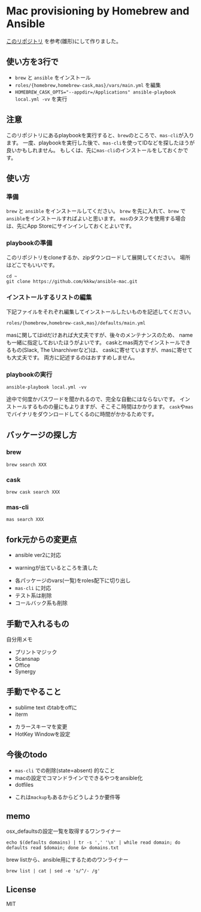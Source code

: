 # Mac provisioning by Homebrew and Ansible

[このリポジトリ](https://github.com/mawatari/mac-provisioning) を参考(雛形)にして作りました。

## 使い方を3行で

+  `brew` と `ansible` をインストール
+  `roles/{homebrew,homebrew-cask,mas}/vars/main.yml` を編集
+  `HOMEBREW_CASK_OPTS="--appdir=/Applications" ansible-playbook local.yml -vv` を実行

## 注意

このリポジトリにあるplaybookを実行すると、`brew`のところで、`mas-cli`が入ります。
一度、playbookを実行した後で、`mas-cli`を使ってIDなどを探したほうが良いかもしれません。
もしくは、先に`mas-cli`のインストールをしておくかです。

## 使い方

### 準備

`brew` と `ansible` をインストールしてください。
`brew` を先に入れて、`brew` で`ansible`をインストールすればよいと思います。
`mas`のタスクを使用する場合は、先にApp Storeにサインインしておくとよいです。

### playbookの準備

このリポジトリをcloneするか、zipダウンロードして展開してください。
場所はどこでもいいです。

```
cd ~
git clone https://github.com/kkkw/ansible-mac.git
```

###  インストールするリストの編集

下記ファイルをそれぞれ編集してインストールしたいものを記述してください。

```
roles/{homebrew,homebrew-cask,mas}/defaults/main.yml
```

masに関してはidだけあれば大丈夫ですが、後々のメンテナンスのため、
nameも一緒に指定しておいたほうがよいです。
caskとmas両方でインストールできるもの(Slack, The Unarchiverなど)は、
caskに寄せていますが、masに寄せても大丈夫です。
両方に記述するのはおすすめしません。

### playbookの実行

```
ansible-playbook local.yml -vv
```

途中で何度かパスワードを聞かれるので、完全な自動にはならないです。
インストールするものの量にもよりますが、そこそこ時間はかかります。
`cask`や`mas`でバイナリをダウンロードしてくるのに時間がかかるためです。

## バッケージの探し方

### brew

```
brew search XXX
```

### cask

```
brew cask search XXX
```

### mas-cli

```
mas search XXX
```

## fork元からの変更点

+  ansible ver2に対応
  -  warningが出ているところを潰した
+  各パッケージのvars(一覧)をroles配下に切り出し
+  `mas-cli` に対応
+  テスト系は削除
+  コールバック系も削除

## 手動で入れるもの

自分用メモ

-  プリントマジック
-  Scansnap
-  Office
-  Synergy

## 手動でやること

+  sublime text のtabをoffに
+  iterm
  -  カラースキーマを変更
  -  HotKey Windowを設定

## 今後のtodo

+  `mas-cli` での削除(state=absent) 的なこと
+  macの設定でコマンドラインでできるやつをansible化
+  dotfiles
  -  これは`mackup`もあるからどうしようか要件等

## memo

osx_defaultsの設定一覧を取得するワンライナー

    echo $(defaults domains) | tr -s ',' '\n' | while read domain; do defaults read $domain; done &> domains.txt

brew listから、ansible用にするためのワンライナー

    brew list | cat | sed -e 's/^/- /g'

## License

MIT
